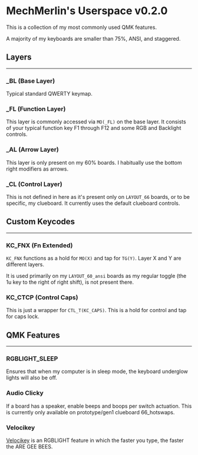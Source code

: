 # MechMerlin's Userspace v0.2.0

This is a collection of my most commonly used QMK features. 

A majority of my keyboards are smaller than 75%, ANSI, and staggered. 

## Layers
----

### _BL (Base Layer)
Typical standard QWERTY keymap.

### _FL (Function Layer)
This layer is commonly accessed via `MO(_FL)` on the base layer. It consists of your typical function key F1 through F12 and some RGB and Backlight controls. 

### _AL (Arrow Layer)
This layer is only present on my 60% boards. I habitually use the bottom right modifiers as arrows. 

### _CL (Control Layer)
This is not defined in here as it's present only on `LAYOUT_66` boards, or to be specific, my clueboard. It currently uses the default clueboard controls.

## Custom Keycodes
----

### KC_FNX (Fn Extended)

`KC_FNX` functions as a hold for `MO(X)` and tap for `TG(Y)`. Layer X and Y are different layers. 

It is used primarily on my `LAYOUT_60_ansi` boards as my regular toggle (the 1u key to the right of right shift), is not present there. 

### KC_CTCP (Control Caps)

This is just a wrapper for `CTL_T(KC_CAPS)`. This is a hold for control and tap for caps lock. 

## QMK Features
----

### RGBLIGHT_SLEEP

Ensures that when my computer is in sleep mode, the keyboard underglow lights will also be off. 

### Audio Clicky

If a board has a speaker, enable beeps and boops per switch actuation. This is currently only available on prototype/gen1 clueboard 66_hotswaps. 

### Velocikey

[Velocikey](https://github.com/qmk/qmk_firmware/blob/master/docs/feature_velocikey.md) is an RGBLIGHT feature in which the faster you type, the faster the ARE GEE BEES. 
